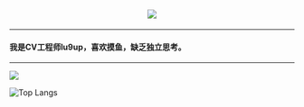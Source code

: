 <h1 align="center">
	<img src="https://readme-typing-svg.herokuapp.com/?lines=Hello!&center=true&size=35">	
</h1>

***
#### 我是CV工程师lu9up，喜欢摸鱼，缺乏独立思考。
***

![](https://github-readme-stats.vercel.app/api?username=lpeiyi&show_icons=true&theme=transparent)

![Top Langs](https://github-readme-stats.vercel.app/api/top-langs/?username=lpeiyi&layout=compact&theme=tokyonight)
